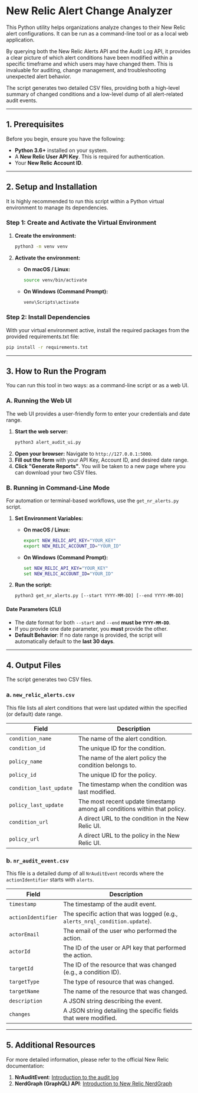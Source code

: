 # New Relic Alert Change Analyzer

This Python utility helps organizations analyze changes to their New Relic alert configurations. It can be run as a command-line tool or as a local web application.

By querying both the New Relic Alerts API and the Audit Log API, it provides a clear picture of which alert conditions have been modified within a specific timeframe and which users may have changed them. This is invaluable for auditing, change management, and troubleshooting unexpected alert behavior.

The script generates two detailed CSV files, providing both a high-level summary of changed conditions and a low-level dump of all alert-related audit events.

---

## 1. Prerequisites

Before you begin, ensure you have the following:

* **Python 3.6+** installed on your system.
* A **New Relic User API Key**. This is required for authentication.
* Your **New Relic Account ID**.

---

## 2. Setup and Installation

It is highly recommended to run this script within a Python virtual environment to manage its dependencies.



### Step 1: Create and Activate the Virtual Environment

1.  **Create the environment:**
    ```bash
    python3 -m venv venv
    ```

2.  **Activate the environment:**
    * **On macOS / Linux:**
        ```bash
        source venv/bin/activate
        ```
    * **On Windows (Command Prompt):**
        ```cmd
        venv\Scripts\activate
        ```

### Step 2: Install Dependencies
With your virtual environment active, install the required packages from the provided requirements.txt file:
```bash
pip install -r requirements.txt
```

---

## 3. How to Run the Program

You can run this tool in two ways: as a command-line script or as a web UI.

### A. Running the Web UI

The web UI provides a user-friendly form to enter your credentials and date range.

1.  **Start the web server:**
    ```bash
    python3 alert_audit_ui.py
    ```
2.  **Open your browser:** Navigate to `http://127.0.0.1:5000`.
3.  **Fill out the form** with your API Key, Account ID, and desired date range.
4.  **Click "Generate Reports"**. You will be taken to a new page where you can download your two CSV files.

### B. Running in Command-Line Mode

For automation or terminal-based workflows, use the `get_nr_alerts.py` script.

1.  **Set Environment Variables:**
    * **On macOS / Linux:**
        ```bash
        export NEW_RELIC_API_KEY="YOUR_KEY"
        export NEW_RELIC_ACCOUNT_ID="YOUR_ID"
        ```
    * **On Windows (Command Prompt):**
        ```cmd
        set NEW_RELIC_API_KEY="YOUR_KEY"
        set NEW_RELIC_ACCOUNT_ID="YOUR_ID"
        ```

2.  **Run the script:**
    ```bash
    python3 get_nr_alerts.py [--start YYYY-MM-DD] [--end YYYY-MM-DD]
    ```

#### Date Parameters (CLI)
* The date format for both `--start` and `--end` **must be `YYYY-MM-DD`**.
* If you provide one date parameter, you **must** provide the other.
* **Default Behavior**: If no date range is provided, the script will automatically default to the **last 30 days**.

---

## 4. Output Files

The script generates two CSV files.

### a. `new_relic_alerts.csv`
This file lists all alert conditions that were last updated within the specified (or default) date range.

| Field                   | Description                                                              |
| ----------------------- | ------------------------------------------------------------------------ |
| `condition_name`        | The name of the alert condition.                                         |
| `condition_id`          | The unique ID for the condition.                                         |
| `policy_name`           | The name of the alert policy the condition belongs to.                   |
| `policy_id`             | The unique ID for the policy.                                            |
| `condition_last_update` | The timestamp when the condition was last modified.                      |
| `policy_last_update`    | The most recent update timestamp among all conditions within that policy.|
| `condition_url`         | A direct URL to the condition in the New Relic UI.                       |
| `policy_url`            | A direct URL to the policy in the New Relic UI.                          |

### b. `nr_audit_event.csv`
This file is a detailed dump of all `NrAuditEvent` records where the `actionIdentifier` starts with `alerts`.

| Field              | Description                                                              |
| ------------------ | ------------------------------------------------------------------------ |
| `timestamp`        | The timestamp of the audit event.                                        |
| `actionIdentifier` | The specific action that was logged (e.g., `alerts_nrql_condition.update`).|
| `actorEmail`       | The email of the user who performed the action.                          |
| `actorId`          | The ID of the user or API key that performed the action.                 |
| `targetId`         | The ID of the resource that was changed (e.g., a condition ID).          |
| `targetType`       | The type of resource that was changed.                                   |
| `targetName`       | The name of the resource that was changed.                               |
| `description`      | A JSON string describing the event.                                      |
| `changes`          | A JSON string detailing the specific fields that were modified.          |

---

## 5. Additional Resources

For more detailed information, please refer to the official New Relic documentation:

1.  **NrAuditEvent**: [Introduction to the audit log](https://docs.newrelic.com/docs/telemetry-data-platform/data-ingest-apis/manage-data/introduction-audit-log/)
2.  **NerdGraph (GraphQL) API**: [Introduction to New Relic NerdGraph](https://docs.newrelic.com/docs/apis/nerdgraph/get-started/introduction-new-relic-nerdgraph/)
